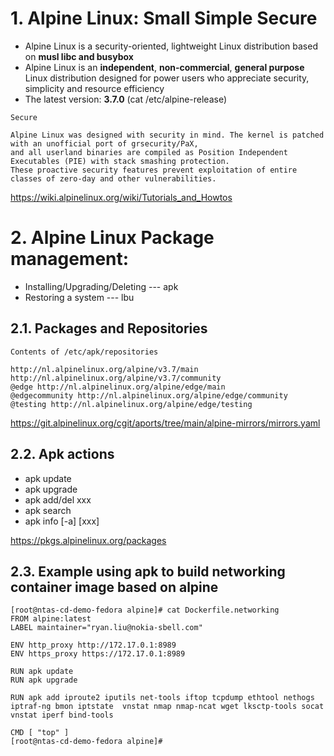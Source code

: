# 1. Alpine Linux: Small Simple Secure 
* Alpine Linux is a security-oriented, lightweight Linux distribution based on **musl libc and busybox**
* Alpine Linux is an __independent__, __non-commercial__, __general purpose__ Linux distribution designed for power users who appreciate security, simplicity and resource efficiency
* The latest version: **3.7.0** (cat /etc/alpine-release)

```
Secure

Alpine Linux was designed with security in mind. The kernel is patched with an unofficial port of grsecurity/PaX, 
and all userland binaries are compiled as Position Independent Executables (PIE) with stack smashing protection. 
These proactive security features prevent exploitation of entire classes of zero-day and other vulnerabilities.
```
https://wiki.alpinelinux.org/wiki/Tutorials_and_Howtos

# 2. Alpine Linux Package management: 
* Installing/Upgrading/Deleting --- apk
* Restoring a system  --- lbu
## 2.1. Packages and Repositories

```
Contents of /etc/apk/repositories

http://nl.alpinelinux.org/alpine/v3.7/main
http://nl.alpinelinux.org/alpine/v3.7/community
@edge http://nl.alpinelinux.org/alpine/edge/main
@edgecommunity http://nl.alpinelinux.org/alpine/edge/community
@testing http://nl.alpinelinux.org/alpine/edge/testing
```
https://git.alpinelinux.org/cgit/aports/tree/main/alpine-mirrors/mirrors.yaml

## 2.2. Apk actions
* apk update
* apk upgrade
* apk add/del xxx
* apk search 
* apk info [-a] [xxx]

https://pkgs.alpinelinux.org/packages

## 2.3. Example using apk to build networking container image based on alpine
```
[root@ntas-cd-demo-fedora alpine]# cat Dockerfile.networking
FROM alpine:latest
LABEL maintainer="ryan.liu@nokia-sbell.com"

ENV http_proxy http://172.17.0.1:8989
ENV https_proxy https://172.17.0.1:8989

RUN apk update
RUN apk upgrade

RUN apk add iproute2 iputils net-tools iftop tcpdump ethtool nethogs iptraf-ng bmon iptstate  vnstat nmap nmap-ncat wget lksctp-tools socat vnstat iperf bind-tools

CMD [ "top" ]
[root@ntas-cd-demo-fedora alpine]#
```

